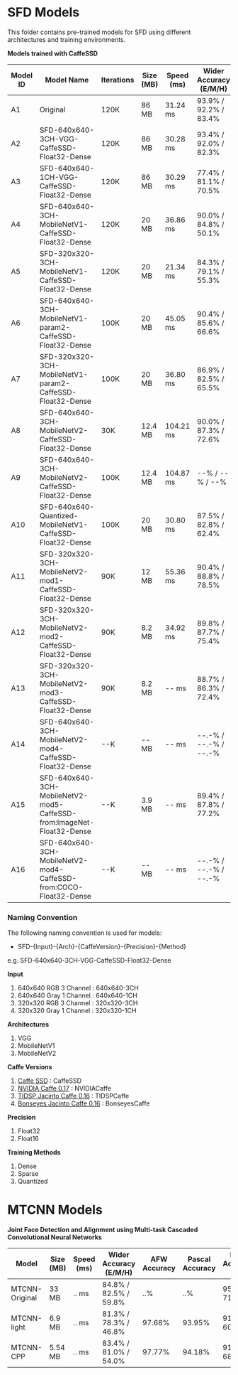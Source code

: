 # SFD Models
This folder contains pre-trained models for SFD using different architectures and training environments.

__Models trained with CaffeSSD__

| Model ID    | Model Name    | Iterations   | Size (MB)   | Speed (ms)  | Wider Accuracy (E/M/H) | AFW Accuracy | Pascal Accuracy | FDDB Accuracy (D/C) | UFDD Accuracy | Download URL | Pretraining (Imagenet) Model |
| ------------- | ------------- | ------------- |-------------|-------------| --------------| ----------------| --------------| --------------| --------------| --------------| --------------|
| A1 | Original                                        | 120K | 86 MB | 31.24 ms | 93.9% / 92.2% / 83.4%| 99.86% | 98.49% | 98.2% / 75.72% | 72.2% | [link](https://drive.google.com/file/d/1CboBIsjcDQ-FC1rMES6IjTl6sYQDoD6u/view) | |
| A2 | SFD-640x640-3CH-VGG-CaffeSSD-Float32-Dense      | 120K | 86 MB | 30.28 ms | 93.4% / 92.0% / 82.3%| 99.45% | 97.71% | 97.8% / 74.99% | 69.9% | [link](https://drive.google.com/drive/u/0/folders/1WbTmDlUst-90lB8NC_KtcE11v49wW7W2) | |
| A3 | SFD-640x640-1CH-VGG-CaffeSSD-Float32-Dense      | 120K | 86 MB | 30.29 ms | 77.4% / 81.1% / 70.5% | 98.93% | 97.24% | 95.9% / 73.5% | 44.9% | [link](https://drive.google.com/open?id=1fudH6TU29F0oOVlIE2trulzCdhmJqJUh) | |
| A4 | SFD-640x640-3CH-MobileNetV1-CaffeSSD-Float32-Dense      | 120K | 20 MB | 36.86 ms | 90.0% / 84.8% / 50.1% | 98.36% | 97.27% | 92.6% / 70.83% | 49.7% | [link](https://drive.google.com/open?id=1ROB_Jfjy5PO9V5Xrr72yxqKVWDxNFUkl) | |
| A5 | SFD-320x320-3CH-MobileNetV1-CaffeSSD-Float32-Dense      | 120K | 20 MB | 21.34 ms | 84.3% / 79.1% / 55.3% | 97.45% | 96.04% | 90.0% / 68.42% | 43.9% | [link](https://drive.google.com/drive/folders/1nrcekK5sLOUL3zVCzBaORwZTKw6mXnxM?usp=sharing) | |
| A6 | SFD-640x640-3CH-MobileNetV1-param2-CaffeSSD-Float32-Dense      | 100K | 20 MB | 45.05 ms | 90.4% / 85.6% / 66.6% | 98.40% | 97.49% | 94.38% / 72.23% | 56.1% | [link](https://drive.google.com/open?id=1bf4Y0zcjmjKcxZttd-atGl3ifJzUIgfD) | |
| A7 | SFD-320x320-3CH-MobileNetV1-param2-CaffeSSD-Float32-Dense      | 100K | 20 MB | 36.80 ms | 86.9% / 82.5% / 65.5% | 98.16% | 96.64% | 92.0% / 70.1% | 51.1% | [link](https://drive.google.com/open?id=1_tmrTB0HYzSq3gFPKUWlfKtHQn6WIWNM) | |
| A8 | SFD-640x640-3CH-MobileNetV2-CaffeSSD-Float32-Dense      | 30K | 12.4 MB | 104.21 ms | 90.0% / 87.3% / 72.6% | 99.21% | 98.15% | 88.50% / 67.46% | 59.3% | [link](https://github.com/bonseyes/SFD/tree/master/models/SFD-640x640-3CH-MobileNetV2-CaffeSSD-Float32-Dense) | |
| A9 | SFD-640x640-3CH-MobileNetV2-CaffeSSD-Float32-Dense      | 100K | 12.4 MB | 104.87 ms | --% / --% / --% | 85.60% | 74.12% | --% / --% | --% | [link](https://github.com/bonseyes/SFD/tree/master/models/SFD-640x640-3CH-MobileNetV2-CaffeSSD-Float32-Dense) | |
| A10 | SFD-640x640-Quantized-MobileNetV1-CaffeSSD-Float32-Dense      | 100K | 20 MB | 30.80 ms | 87.5% / 82.8% / 62.4% | --% | --% | --% / --% | --% | [link](https://drive.google.com/open?id=1MtSQoj09DQFYYhVx7Kh4fp7vLm0Z9JQ9) | |
| A11 | SFD-320x320-3CH-MobileNetV2-mod1-CaffeSSD-Float32-Dense   | 90K | 12 MB | 55.36 ms | 90.4% / 88.8% / 78.5% | 98.93% | 97.0% | 96.3% / 73.6% | 63.1% | [link](https://drive.google.com/drive/folders/1mbs_u8to4bPycUk2coUiXuXb-IduT5EW) | |
| A12 | SFD-320x320-3CH-MobileNetV2-mod2-CaffeSSD-Float32-Dense   | 90K | 8.2 MB | 34.92 ms | 89.8% / 87.7% / 75.4% | 98.73% | 97.08% | 95.4% / 72.5% | 61.9% | [link](https://drive.google.com/drive/folders/1b7Li9CMw-okHEC34XITpP5h8pLYfpgqR?usp=sharing) | [link](https://drive.google.com/file/d/1dGsvKrHK5wC69OiCWMSbYQ97YLDCTeoT/view?usp=sharing) |
| A13 | SFD-320x320-3CH-MobileNetV2-mod3-CaffeSSD-Float32-Dense   | 90K | 8.2 MB | -- ms | 88.7% / 86.3% / 72.4% | --% | --% | --% / --% | --% | -- | |
| A14 | SFD-640x640-3CH-MobileNetV2-mod4-CaffeSSD-Float32-Dense   | --K | -- MB | -- ms | --.-% / --.-% / --.-% | --% | --% | --% / --% | --% | -- | |
| A15 | SFD-640x640-3CH-MobileNetV2-mod5-CaffeSSD-from:ImageNet-Float32-Dense   | --K | 3.9 MB | -- ms | 89.4% / 87.8% / 77.2% | --% | --% | --% / --% | --% | -- | |
| A16 | SFD-640x640-3CH-MobileNetV2-mod4-CaffeSSD-from:COCO-Float32-Dense   | --K | -- MB | -- ms | --.-% / --.-% / --.-% | --% | --% | --% / --% | --% | -- | |

### Naming Convention
The following naming convention is used for models:

+ SFD-{Input}-{Arch}-{CaffeVersion}-{Precision}-{Method}

e.g. SFD-640x640-3CH-VGG-CaffeSSD-Float32-Dense

__Input__
1. 640x640 RGB 3 Channel : 640x640-3CH
2. 640x640 Gray 1 Channel : 640x640-1CH
3. 320x320 RGB 3 Channel : 320x320-3CH
4. 320x320 Gray 1 Channel : 320x320-1CH

__Architectures__
1. VGG
2. MobileNetV1
3. MobileNetV2

__Caffe Versions__
1. [Caffe SSD](https://github.com/weiliu89/caffe/tree/ssd) : CaffeSSD
2. [NVIDIA Caffe 0.17](https://github.com/NVIDIA/caffe) : NVIDIACaffe
3. [TIDSP Jacinto Caffe 0.16](https://github.com/tidsp/caffe-jacinto) : TIDSPCaffe
4. [Bonseyes Jacinto Caffe 0.16](https://github.com/bonseyes/caffe-jacinto) : BonseyesCaffe

__Precision__
1. Float32
2. Float16

__Training Methods__
1. Dense
2. Sparse
3. Quantized

# MTCNN Models

__Joint Face Detection and Alignment using Multi-task Cascaded Convolutional Neural Networks__


|   Model   |  Size (MB)  | Speed (ms) | Wider Accuracy (E/M/H) | AFW Accuracy | Pascal Accuracy |FDDB Accuracy (D/C) |UFDD Accuracy | Download URL |
| ------------- | ------------- | ------------- |-------------|-------------| --------------| ----------------| --------------| --------------| 
| MTCNN-Original | 33 MB   | .. ms | 84.8% / 82.5% / 59.8% | ..% | ..% | 95.05% / 71.37% | ..% | [link](https://kpzhang93.github.io/MTCNN_face_detection_alignment/index.html) |
| MTCNN-light | 6.9 MB   | .. ms | 81.3% / 78.3% / 46.8% | 97.68% | 93.95% | 91.42% / 60.06% | 42.1%| [link](https://github.com/ghimiredhikura/MTCNN-light-face-detection) |
| MTCNN-CPP | 5.54 MB   | .. ms | 83.4% / 81.0% / 54.0% | 97.77% | 94.18% | 91.79% / 68.57% | 42.1%| [link](https://github.com/ghimiredhikura/mtcnn-cpp) |
